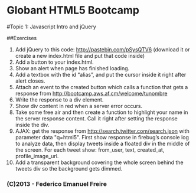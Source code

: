 Globant HTML5 Bootcamp
======================

#Topic 1: Javascript Intro and jQuery

##Exercises
1. Add jQuery to this code: http://pastebin.com/pSysQTV6 (download it or create a new index.html file and put that code inside)
1. Add a button to your index.html.
1. Show an alert when page has finished loading.
1. Add a textbox with the id “alias”, and put the cursor inside it right after alert closes.
1. Attach an event to the created button which calls a function that gets a response from http://bootcamp.aws.af.cm/welcome/tunombre
1. Write the response to a div element.
1. Show div content in red when a server error occurs.
1. Take some free air and then create a function to highlight your name in the server response content. Call it right after setting the response inside the div.
1. AJAX: get the response from http://search.twitter.com/search.json with parameter data "q=html5". First show response in firebug’s console log to analyze data, then display tweets inside a floated div in the middle of the screen.
For each tweet show: from_user, text, created_at, profile_image_url.
1. Add a transparent background covering the whole screen behind the tweets div so the background gets dimmed.


### (C)2013 - Federico Emanuel Freire
